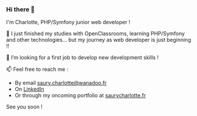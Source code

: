 ### Hi there 👋

I'm Charlotte, PHP/Symfony junior web developer ! 

🌱 I just finished my studies with OpenClassrooms, learning PHP/Symfony and other technologies... but my journey as web developer is just beginning !!

👯 I’m looking for a first job to develop new development skills !

📫 Feel free to reach me : 
  * By email saury.charlotte@wanadoo.fr 
  * On [LinkedIn](https://www.linkedin.com/in/charlottesaury/)
  * Or through my oncoming portfolio at [saurycharlotte.fr](saurycharlotte.fr)

See you soon !
